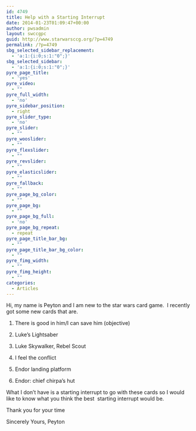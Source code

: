 ```yaml
---
id: 4749
title: Help with a Starting Interrupt
date: 2014-01-23T01:09:47+00:00
author: pwsadmin
layout: swccgpc
guid: http://www.starwarsccg.org/?p=4749
permalink: /?p=4749
sbg_selected_sidebar_replacement:
  - 'a:1:{i:0;s:1:"0";}'
sbg_selected_sidebar:
  - 'a:1:{i:0;s:1:"0";}'
pyre_page_title:
  - 'yes'
pyre_video:
  - ""
pyre_full_width:
  - 'no'
pyre_sidebar_position:
  - right
pyre_slider_type:
  - 'no'
pyre_slider:
  - ""
pyre_wooslider:
  - ""
pyre_flexslider:
  - ""
pyre_revslider:
  - ""
pyre_elasticslider:
  - ""
pyre_fallback:
  - ""
pyre_page_bg_color:
  - ""
pyre_page_bg:
  - ""
pyre_page_bg_full:
  - 'no'
pyre_page_bg_repeat:
  - repeat
pyre_page_title_bar_bg:
  - ""
pyre_page_title_bar_bg_color:
  - ""
pyre_fimg_width:
  - ""
pyre_fimg_height:
  - ""
categories:
  - Articles
---
```

Hi, my name is Peyton and I am new to the star wars card game.  I recently got some new cards that are.

1. There is good in him/I can save him (objective)

2. Luke&#8217;s Lightsaber

3. Luke Skywalker, Rebel Scout

4. I feel the conflict

5. Endor landing platform

6. Endor: chief chirpa&#8217;s hut

What I don&#8217;t have is a starting interrupt to go with these cards so I would like to know what you think the best  starting interrupt would be.

Thank you for your time

Sincerely Yours, Peyton

&nbsp;